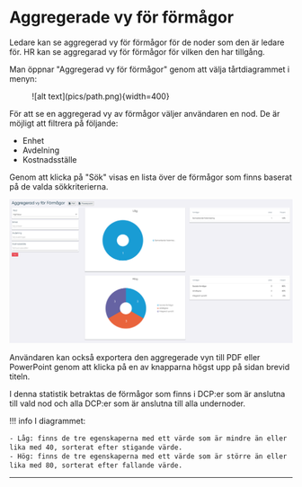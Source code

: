 # Aggregerade vy för förmågor

Ledare kan se aggregerad vy för förmågor för de noder som den är ledare för. HR kan se aggregarad vy för förmågor för vilken den har tillgång.

Man öppnar "Aggregerad vy för förmågor" genom att välja tårtdiagrammet i menyn:
<figure markdown>
![alt text](pics/path.png){width=400}
</figure>

För att se en aggregerad vy av förmågor väljer användaren en nod. De är möjligt att filtrera på följande:

- Enhet
- Avdelning
- Kostnadsställe

Genom att klicka på "Sök" visas en lista över de förmågor som finns baserat på de valda sökkriterierna.

![Vy efer sökning](pics/formager.png)

Användaren kan också exportera den aggregerade vyn till PDF eller PowerPoint genom att klicka på en av knapparna högst upp på sidan brevid titeln.

I denna statistik betraktas de förmågor som finns i DCP:er som är anslutna till vald nod och alla DCP:er som är anslutna till alla undernoder.

!!! info
    I diagrammet:

    - Låg: finns de tre egenskaperna med ett värde som är mindre än eller lika med 40, sorterat efter stigande värde.
    - Hög: finns de tre egenskaperna med ett värde som är större än eller lika med 80, sorterat efter fallande värde.

--------------------------
